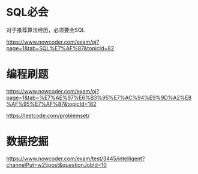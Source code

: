 # SQL必会

对于推荐算法经历，必须要会SQL

https://www.nowcoder.com/exam/oj?page=1&tab=SQL%E7%AF%87&topicId=82


# 编程刷题

https://www.nowcoder.com/exam/oj?page=1&tab=%E7%AE%97%E6%B3%95%E7%AC%94%E9%9D%A2%E8%AF%95%E7%AF%87&topicId=182

https://leetcode.com/problemset/

# 数据挖掘

https://www.nowcoder.com/exam/test/3445/intelligent?channelPut=w25post&questionJobId=10